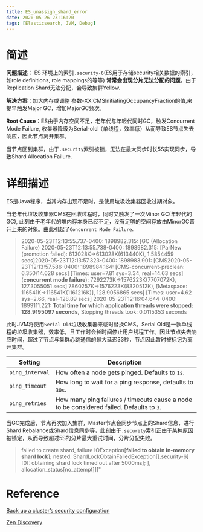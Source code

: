 ```yaml
---
title: ES_unassign_shard_error
date: 2020-05-26 23:16:20
tags: [Elasticsearch, JVM, Debug]
---
```


# 简述

**问题描述：** ES  环境上的索引`.security-6`(ES用于存储security相关数据的索引，如role definitions, role mappings的等等) **常常会出现分片无法分配的问题**。由于Replication Shard无法分配，会导致集群Yellow.

**解决方案**：加大内存或调整 参数-XX:CMSInitiatingOccupancyFraction的值,来提早触发Major GC，增加MajorGC频次。

**Root Cause**：ES由于内存空间不足，老年代与年轻代同时GC，触发Concurrent Mode Failure, 收集器降级为Serial-old（单线程，效率低）从而导致ES节点失去响应，因此节点离开集群。

当节点回到集群，由于`.security`索引被锁，无法在最大同步时长5S实现同步，导致Shard Allocation Failure.

<!--more-->

# 详细描述

ES是Java程序，当其内存出现不足时，是使用垃圾收集器回收过期对象。

当老年代垃圾收集器CMS在回收过程时，同时又触发了一次Minor GC(年轻代的GC), 此刻由于老年代的堆内存本身已经不足，没有足够的空间存放由MinorGC晋升上来的对象。由此引起了`Concurrent Mode Failure`.

> 2020-05-23T12:13:55.737-0400: 1898982.315: [GC (Allocation Failure) 2020-05-23T12:13:55.738-0400: 1898982.315: [ParNew (promotion failed): 613028K->613028K(613440K), 1.5854459 secs]2020-05-23T12:13:57.323-0400: 1898983.901: [CMS2020-05-
> 23T12:13:57.586-0400: 1898984.164: [CMS-concurrent-preclean: 6.350/14.628 secs] [Times: user=7.81 sys=3.34, real=14.63 secs]
> (**concurrent mode failure**): 7292273K->1576223K(7707072K), 127.3055051 secs] 7860257K->1576223K(8320512K), [Metaspace: 116541K->116541K(1161216K)], 128.9056865 secs] [Times: user=4.62 sys=2.66, real=128.89 secs]
> 2020-05-23T12:16:04.644-0400: 1899111.221: **Total time for which application threads were stopped: 128.9195097 seconds,** Stopping threads took: 0.0115353 seconds

此时JVM将使用`Serial Old`垃圾收集器来临时替换CMS。Serial Old是一款单线程的垃圾收集器，效率低，且工作时会长时间停止用户线程工作。因此节点失去响应时间，超过了节点与集群心跳通信的最大延迟33秒，节点因此暂时被标记为离开集群。

| Setting         | Description                                                  |
| --------------- | ------------------------------------------------------------ |
| `ping_interval` | How often a node gets pinged. Defaults to `1s`.              |
| `ping_timeout`  | How long to wait for a ping response, defaults to `30s`.     |
| `ping_retries`  | How many ping failures / timeouts cause a node to be considered failed. Defaults to `3`. |

当GC完成后，节点再次加入集群，Master节点会同步节点上的Shard信息，进行Shard Rebalance或Shard信息同步等，此刻由于`.security`索引正由于某种原因被锁定，从而导致超过5S的分片最大重试时间，分片分配失败。

> failed to create shard, failure IOException[**failed to obtain in-memory shard lock**]; nested: ShardLockObtainFailedException[[.security-6][0]: obtaining shard lock timed out after 5000ms]; ], allocation_status[no_attempt]]]"

# Reference

[Back up a cluster’s security configuration](https://www.elastic.co/guide/en/elasticsearch/reference/7.x//security-backup.html)

[Zen Discovery](https://www.elastic.co/guide/en/elasticsearch/reference/6.8/modules-discovery-zen.html)